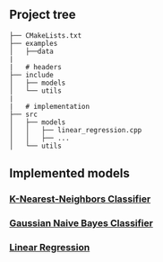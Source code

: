 ## Project tree

```tree
├── CMakeLists.txt
├── examples
│   ├──data
|
|   # headers
├── include 
│   ├── models
│   └── utils
|
|   # implementation
├── src 
│   ├── models
│   │   ├── linear_regression.cpp
│   │   ├── ...
│   └── utils
```

## Implemented models

### [K-Nearest-Neighbors Classifier](https://github.com/Lassa30/ml-from-scratch/blob/main/src/models/neighbors.hpp)

### [Gaussian Naive Bayes Classifier](https://github.com/Lassa30/ml-from-scratch/blob/main/src/models/naive_bayes.cpp)

### [Linear Regression](https://github.com/Lassa30/ml-from-scratch/blob/main/src/models/linear_regression.cpp)
